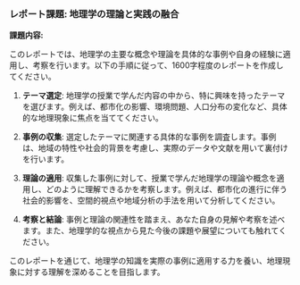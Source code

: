 ### レポート課題: 地理学の理論と実践の融合

**課題内容:**

このレポートでは、地理学の主要な概念や理論を具体的な事例や自身の経験に適用し、考察を行います。以下の手順に従って、1600字程度のレポートを作成してください。

1. **テーマ選定**: 地理学の授業で学んだ内容の中から、特に興味を持ったテーマを選びます。例えば、都市化の影響、環境問題、人口分布の変化など、具体的な地理現象に焦点を当ててください。

2. **事例の収集**: 選定したテーマに関連する具体的な事例を調査します。事例は、地域の特性や社会的背景を考慮し、実際のデータや文献を用いて裏付けを行います。

3. **理論の適用**: 収集した事例に対して、授業で学んだ地理学の理論や概念を適用し、どのように理解できるかを考察します。例えば、都市化の進行に伴う社会的影響を、空間的視点や地域分析の手法を用いて分析してください。

4. **考察と結論**: 事例と理論の関連性を踏まえ、あなた自身の見解や考察を述べます。また、地理学的な視点から見た今後の課題や展望についても触れてください。

このレポートを通じて、地理学の知識を実際の事例に適用する力を養い、地理現象に対する理解を深めることを目指します。